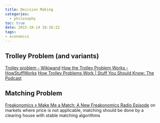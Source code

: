 ```yaml
---
title: Decision Making
categories:
  - philosophy
toc: true
date: 2015-10-14 16:16:22
tags:
- economics
---
```


## Trolley Problem (and variants)

[Trolley problem - Wikiwand](http://www.wikiwand.com/en/Trolley_problem)
[How the Trolley Problem Works - HowStuffWorks](http://people.howstuffworks.com/trolley-problem.htm)
[How Trolley Problems Work | Stuff You Should Know: The Podcast](http://www.stuffyoushouldknow.com/podcasts/how-trolley-problems-work/)

## Matching Problem

[Freakonomics » Make Me a Match: A New Freakonomics Radio Episode](http://freakonomics.com/2015/06/17/make-me-a-match-a-new-freakonomics-radio-episode/)
on markets where price is not applicable, matching should be done by a clearing house with stable matching algorithms
